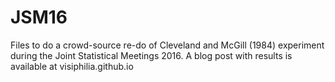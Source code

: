 # JSM16 

Files to do a crowd-source re-do of Cleveland and McGill (1984) experiment during the Joint Statistical Meetings 2016. A blog post with results is available at visiphilia.github.io 
